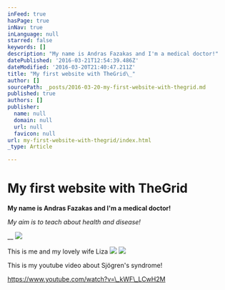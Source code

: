 ```yaml
---
inFeed: true
hasPage: true
inNav: true
inLanguage: null
starred: false
keywords: []
description: "My name is Andras Fazakas and I'm a medical doctor!"
datePublished: '2016-03-21T12:54:39.486Z'
dateModified: '2016-03-20T21:40:47.211Z'
title: "My first website with TheGrid\_"
author: []
sourcePath: _posts/2016-03-20-my-first-website-with-thegrid.md
published: true
authors: []
publisher:
  name: null
  domain: null
  url: null
  favicon: null
url: my-first-website-with-thegrid/index.html
_type: Article

---
```

# My first website with TheGrid 

**My name is Andras Fazakas and I'm a medical doctor!**

_My aim is to teach about health and disease!_

__
![](https://s3-us-west-2.amazonaws.com/the-grid-img/p/1c8ae1cfe2337d0e71d40d2d6712faa09100b317.jpg)

This is me and my lovely wife Liza
![](https://the-grid-user-content.s3-us-west-2.amazonaws.com/6d9ee8b7-9d4d-4040-8914-57b75bfa33b7.jpg)
![](https://the-grid-user-content.s3-us-west-2.amazonaws.com/cc13d3f5-ee46-41a8-b288-b4fa26485a19.jpg)

This is my youtube video about Sjögren's syndrome!

https://www.youtube.com/watch?v=\_kWF\_LCwH2M